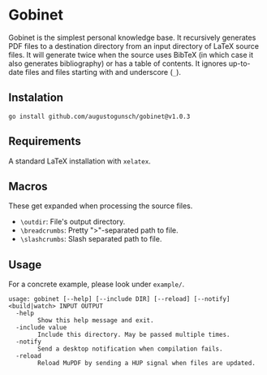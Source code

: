 # Gobinet
Gobinet is the simplest personal knowledge base. It recursively generates PDF
files to a destination directory from an input directory of LaTeX source files.
It will generate twice when the source uses BibTeX (in which case it also
generates bibliography) or has a table of contents. It ignores up-to-date
files and files starting with and underscore (`_`).

## Instalation
```
go install github.com/augustogunsch/gobinet@v1.0.3
```

## Requirements
A standard LaTeX installation with `xelatex`.

## Macros
These get expanded when processing the source files.
 - `\outdir`: File's output directory.
 - `\breadcrumbs`: Pretty ">"-separated path to file.
 - `\slashcrumbs`: Slash separated path to file.

## Usage
For a concrete example, please look under `example/`.
```
usage: gobinet [--help] [--include DIR] [--reload] [--notify] <build|watch> INPUT OUTPUT
  -help
        Show this help message and exit.
  -include value
        Include this directory. May be passed multiple times.
  -notify
        Send a desktop notification when compilation fails.
  -reload
        Reload MuPDF by sending a HUP signal when files are updated.
```
